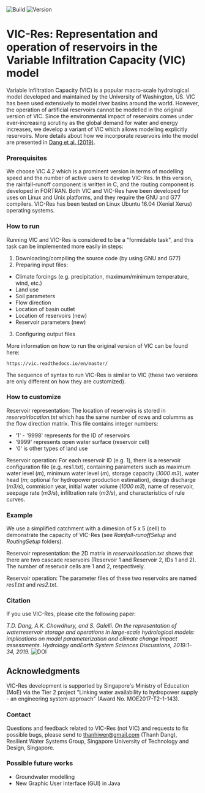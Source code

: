  ![Build](https://img.shields.io/badge/VIC--Res-developing-orange) ![Version](https://img.shields.io/badge/version-1.0-blue)

# VIC-Res: Representation and operation of reservoirs in the Variable Infiltration Capacity (VIC) model

Variable Infiltration Capacity (VIC) is a popular macro-scale hydrological model developed and maintained by the University of Washington, US. VIC has been used extensively to model river basins around the world. However, the operation of artificial reservoirs cannot be modelled in the original version of VIC. Since the environmental impact of reservoirs comes under ever-increasing scrutiny as the global demand for water and energy increases, we develop a variant of VIC which allows modelling explicitly reservoirs. More details about how we incorporate reservoirs into the model are presented in [Dang et al. (2019)](https://www.hydrol-earth-syst-sci-discuss.net/hess-2019-334/).

### Prerequisites

We choose VIC 4.2 which is a prominent version in terms of modelling speed and the number of active users to develop VIC-Res. In this version, the rainfall-runoff component is written in C, and the routing component is developed in FORTRAN. Both VIC and VIC-Res have been developed for uses on Linux and Unix platforms, and they require the GNU and G77 compilers. VIC-Res has been tested on Linux Ubuntu 16.04 (Xenial Xerus) operating systems.

### How to run

Running VIC and VIC-Res is considered to be a "formidable task", and this task can be implemented more easily in steps:
1. Downloading/compiling the source code (by using GNU and G77)
2. Preparing input files:
* Climate forcings (e.g. precipitation, maximum/minimum temperature, wind, etc.)
* Land use
* Soil parameters
* Flow direction
* Location of basin outlet
* Location of reservoirs (new)
* Reservoir parameters (new)
3. Configuring output files

More information on how to run the original version of VIC can be found here:
```
https://vic.readthedocs.io/en/master/
```
The sequence of syntax to run VIC-Res is similar to VIC (these two versions are only different on how they are customized).

### How to customize

Reservoir representation:
The location of reservoirs is stored in *reservoirlocation.txt* which has the same number of rows and columms as the flow direction matrix. This file contains integer numbers:
* '1' - '9998' represents for the ID of reservoirs
* '9999' represents open water surface (reservoir cell)
* '0' is other types of land use

Reservoir operation:
For each reservoir ID (e.g. 1), there is a reservoir configuration file (e.g. res1.txt), containing parameters such as maximum water level (*m*), minimum water level (*m*), storage capacity (*1000 m3*), water head (*m*; optional for hydropower production estimation), design discharge (*m3/s*), commision year, initial water volume (*1000 m3*), name of reservoir, seepage rate (*m3/s*), infiltration rate (*m3/s*), and characteristics of rule curves. 

### Example 

We use a simplified catchment with a dimesion of 5 x 5 (cell) to demonstrate the capacity of VIC-Res (see *Rainfall-runoffSetup* and *RoutingSetup* folders). 

Reservoir representation: the 2D matrix in *reservoirlocation.txt* shows that there are two cascade reservoirs (Reservoir 1 and Reservoir 2, IDs 1 and 2). The number of reservoir cells are 1 and 2, respectively.

Reservoir operation: The parameter files of these two reservoirs are named *res1.txt* and *res2.txt*.

### Citation

If you use VIC-Res, please cite the following paper:

*T.D. Dang, A.K. Chowdhury, and  S. Galelli. On  the  representation  of  waterreservoir storage and operations in large-scale hydrological models:  implications on model parameterization and climate change impact assessments. Hydrology andEarth System Sciences Discussions, 2019:1–34, 2019.* ![DOI](https://img.shields.io/badge/DOI-doi.org%2F10.5194%2Fhess--2019--334-lightgrey) 

## Acknowledgments

VIC-Res development is supported by Singapore's Ministry of Education (MoE) via the Tier 2 project "Linking water availability to hydropower supply - an engineering system approach" (Award No. MOE2017-T2-1-143).

### Contact

Questions and feedback related to VIC-Res (not VIC) and requests to fix possible bugs, please send to thanhiwer@gmail.com (Thanh Dang), Resilient Water Systems Group, Singapore University of Technology and Design, Singapore.

### Possible future works

* Groundwater modelling
* New Graphic User Interface (GUI) in Java 
